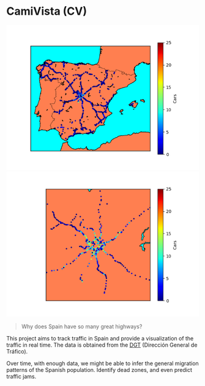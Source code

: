 # CamiVista (CV)

![Figure_1.png](Figure_1.png)
![Figure_2.png](Figure_2.png)

  > Why does Spain have so many great highways?

This project aims to track traffic in Spain and provide a visualization of the traffic in real time. The data is obtained from the [DGT](https://opendata.dgt.es/) (Dirección General de Tráfico).

Over time, with enough data, we might be able to infer the general migration patterns of the Spanish population. Identify dead zones, and even predict traffic jams.
